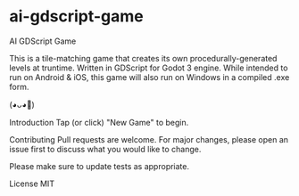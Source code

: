# ai-gdscript-game

AI GDScript Game

This is a tile-matching game that creates its own procedurally-generated levels at truntime. Written in GDScript for Godot 3 engine. While intended to run on Android & iOS, this game will also run on Windows in a compiled .exe form.

(◕ᴗ◕🌸)

Introduction
Tap (or click) "New Game" to begin.

Contributing
Pull requests are welcome. For major changes, please open an issue first to discuss what you would like to change.

Please make sure to update tests as appropriate.

License
MIT
